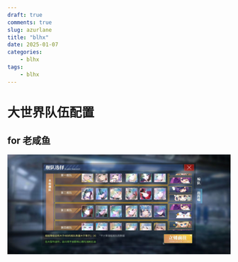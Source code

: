 ```yaml
---
draft: true 
comments: true
slug: azurlane
title: "blhx"
date: 2025-01-07
categories: 
    - blhx
tags:
    - blhx
---
```

# 大世界队伍配置

<!-- more -->

## for 老咸鱼

![老咸鱼配装](../../assets/images/2025_1_7.jpg)